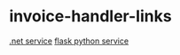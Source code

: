 # invoice-handler-links

<a href="https://github.com/SandevDewthilina/Invoice_handler/tree/invoice_handler_v3" >.net service</a>
<a href="https://github.com/SandevDewthilina/InvoiceHandlerPythonBackend" >flask python service</a>

